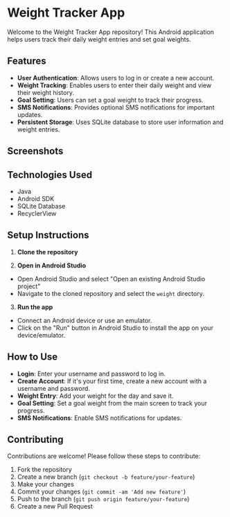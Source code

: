 # Weight Tracker App

Welcome to the Weight Tracker App repository! This Android application helps users track their daily weight entries and set goal weights.

## Features

- **User Authentication**: Allows users to log in or create a new account.
- **Weight Tracking**: Enables users to enter their daily weight and view their weight history.
- **Goal Setting**: Users can set a goal weight to track their progress.
- **SMS Notifications**: Provides optional SMS notifications for important updates.
- **Persistent Storage**: Uses SQLite database to store user information and weight entries.

## Screenshots

## Technologies Used

- Java
- Android SDK
- SQLite Database
- RecyclerView

## Setup Instructions

1. **Clone the repository**

2. **Open in Android Studio**
- Open Android Studio and select "Open an existing Android Studio project"
- Navigate to the cloned repository and select the `weight` directory.

3. **Run the app**
- Connect an Android device or use an emulator.
- Click on the "Run" button in Android Studio to install the app on your device/emulator.

## How to Use

- **Login**: Enter your username and password to log in.
- **Create Account**: If it's your first time, create a new account with a username and password.
- **Weight Entry**: Add your weight for the day and save it.
- **Goal Setting**: Set a goal weight from the main screen to track your progress.
- **SMS Notifications**: Enable SMS notifications for updates.

## Contributing

Contributions are welcome! Please follow these steps to contribute:

1. Fork the repository
2. Create a new branch (`git checkout -b feature/your-feature`)
3. Make your changes
4. Commit your changes (`git commit -am 'Add new feature'`)
5. Push to the branch (`git push origin feature/your-feature`)
6. Create a new Pull Request

